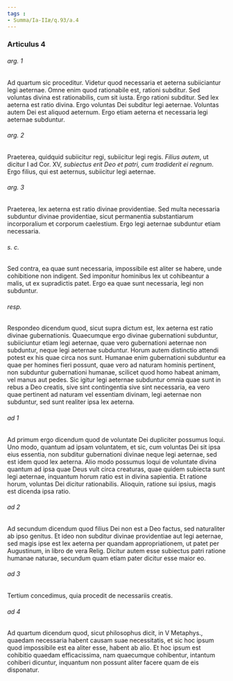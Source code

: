 ```yaml
---
tags : 
- Summa/Ia-IIæ/q.93/a.4
---
```


### Articulus 4

###### arg. 1
Ad quartum sic proceditur. Videtur quod necessaria et aeterna subiiciantur legi aeternae. Omne enim quod rationabile est, rationi subditur. Sed voluntas divina est rationabilis, cum sit iusta. Ergo rationi subditur. Sed lex aeterna est ratio divina. Ergo voluntas Dei subditur legi aeternae. Voluntas autem Dei est aliquod aeternum. Ergo etiam aeterna et necessaria legi aeternae subduntur.

###### arg. 2
Praeterea, quidquid subiicitur regi, subiicitur legi regis. *Filius autem*, ut dicitur I ad Cor. XV, *subiectus erit Deo et patri, cum tradiderit ei regnum*. Ergo filius, qui est aeternus, subiicitur legi aeternae.

###### arg. 3
Praeterea, lex aeterna est ratio divinae providentiae. Sed multa necessaria subduntur divinae providentiae, sicut permanentia substantiarum incorporalium et corporum caelestium. Ergo legi aeternae subduntur etiam necessaria.

###### s. c.
Sed contra, ea quae sunt necessaria, impossibile est aliter se habere, unde cohibitione non indigent. Sed imponitur hominibus lex ut cohibeantur a malis, ut ex supradictis patet. Ergo ea quae sunt necessaria, legi non subduntur.

###### resp.
Respondeo dicendum quod, sicut supra dictum est, lex aeterna est ratio divinae gubernationis. Quaecumque ergo divinae gubernationi subduntur, subiiciuntur etiam legi aeternae, quae vero gubernationi aeternae non subduntur, neque legi aeternae subduntur. Horum autem distinctio attendi potest ex his quae circa nos sunt. Humanae enim gubernationi subduntur ea quae per homines fieri possunt, quae vero ad naturam hominis pertinent, non subduntur gubernationi humanae, scilicet quod homo habeat animam, vel manus aut pedes. Sic igitur legi aeternae subduntur omnia quae sunt in rebus a Deo creatis, sive sint contingentia sive sint necessaria, ea vero quae pertinent ad naturam vel essentiam divinam, legi aeternae non subduntur, sed sunt realiter ipsa lex aeterna.

###### ad 1
Ad primum ergo dicendum quod de voluntate Dei dupliciter possumus loqui. Uno modo, quantum ad ipsam voluntatem, et sic, cum voluntas Dei sit ipsa eius essentia, non subditur gubernationi divinae neque legi aeternae, sed est idem quod lex aeterna. Alio modo possumus loqui de voluntate divina quantum ad ipsa quae Deus vult circa creaturas, quae quidem subiecta sunt legi aeternae, inquantum horum ratio est in divina sapientia. Et ratione horum, voluntas Dei dicitur rationabilis. Alioquin, ratione sui ipsius, magis est dicenda ipsa ratio.

###### ad 2
Ad secundum dicendum quod filius Dei non est a Deo factus, sed naturaliter ab ipso genitus. Et ideo non subditur divinae providentiae aut legi aeternae, sed magis ipse est lex aeterna per quandam appropriationem, ut patet per Augustinum, in libro de vera Relig. Dicitur autem esse subiectus patri ratione humanae naturae, secundum quam etiam pater dicitur esse maior eo.

###### ad 3
Tertium concedimus, quia procedit de necessariis creatis.

###### ad 4
Ad quartum dicendum quod, sicut philosophus dicit, in V Metaphys., quaedam necessaria habent causam suae necessitatis, et sic hoc ipsum quod impossibile est ea aliter esse, habent ab alio. Et hoc ipsum est cohibitio quaedam efficacissima, nam quaecumque cohibentur, intantum cohiberi dicuntur, inquantum non possunt aliter facere quam de eis disponatur.

